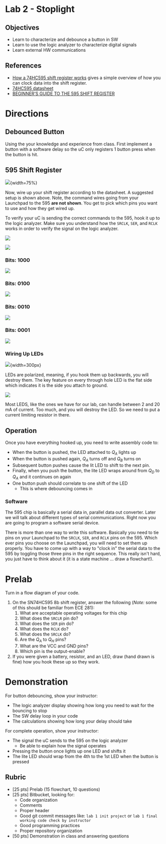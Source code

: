 # Lab 2 - Stoplight

## Objectives

- Learn to characterize and debounce a button in SW
- Learn to use the logic analyzer to characterize digital signals
- Learn external HW communications

## References

- [How a 74HC595 shift register works](https://www.youtube.com/watch?v=gZ2oEjQgtcM) gives a simple overview of how you can clock data into the shift register.
- [74HC595 datasheet](https://marsuniversity.github.io/ece382/references/sn74hc595.pdf)
- [BEGINNER’S GUIDE TO THE 595 SHIFT REGISTER](http://www.idogendel.com/en/archives/211)

# Directions

## Debounced Button

Using the your knowledge and experience from class. First implement a button with
a software delay so the uC only registers 1 button press when the button is hit.

## 595 Shift Register

![](lab-setup_bb.png){width=75%}

Now, wire up your shift register according to the datasheet. A suggested setup
is shown above. Note, the command wires going from your Launchpad to the 595 **are
not shown**. You get to pick which pins you want to use and how they get wired up.

To verify your uC is sending the correct commands to the 595, hook it up to the
logic analyzer. Make sure you understand how the `SRCLK`, `SER`, and `RCLK` works
in order to verify the signal on the logic analyzer.

![](settings-timing.jpg)

![](settings-inputs.jpg)

### Bits: 1000

![](bit0.jpg)

### Bits: 0100

![](bit1.jpg)

### Bits: 0010

![](bit2.jpg)

### Bits: 0001

![](bit3.jpg)

### Wiring Up LEDs

![](led_diagram.png){width=300px}

LEDs are polarized, meaning, if you hook them up backwards, you will destroy them.
The key feature on every through hole LED is the flat side which indicates it
is the side you attach to ground.

![](led-wiring.gif)

Most LEDS, like the ones we have for our lab, can handle between 2 and 20 mA of
current. Too much, and you will destroy the LED. So we need to put a current
limiting resistor in there.


## Operation

Once you have everything hooked up, you need to write assembly code to:

- When the button is pushed, the LED attached to $Q_A$ lights up
- When the button is pushed again, $Q_A$ turns off and $Q_B$ turns on
- Subsequent button pushes cause the lit LED to shift to the next pin.
- Finally, when you push the button, the lite LED wraps around from $Q_D$ to $Q_A$
and it continues on again
- One button push should correlate to one shift of the LED
    - This is where debouncing comes in

### Software

The 595 chip is basically a serial data in, parallel data out converter. Later
we will talk about different types of serial communications. Right now you are
going to program a software serial device.

There is more than one way to write this software. Basically you need to tie pins
on your Launchpad to the `SRCLK`, `SER`, and `RCLK` pins on the 595. Which ever
pins you choose on the Launchpad, you will need to set them up properly. You have to
come up with a way to "clock in" the serial data to the 595 by toggling those
three pins in the right sequence. This really isn't hard, you just have to think
about it (it is a state machine ... draw a flowchart!).

# Prelab

Turn in a flow diagram of your code.

1. On the SN74HC595 8b shift register, answer the following (*Note:* some of this
    should be familiar from ECE 281):
    1. What are acceptable operating voltages for this chip
    1. What does the `SRCLR` pin do?
    1. What does the `SER` pin do?
    1. What does the `RCLK` do?
    1. What does the `SRCLK` do?
    1. Are the $Q_A$ to $Q_H$ pins?
    1. What are the VCC and GND pins?
    1. Which pin is the output-enable?
2. If you were given a battery, resistor, and an LED, draw (hand drawn is fine)
how you hook these up so they work.

# Demonstration

For button debouncing, show your instructor:

- The logic analyzer display showing how long you need to wait for the bouncing to stop
- The SW delay loop in your code
- The calculations showing how long your delay should take

For complete operation, show your instructor:

- The signal the uC sends to the 595 on the logic analyzer
    - Be able to explain how the signal operates
- Pressing the button once lights up one LED and shifts it
- The lite LED should wrap from the 4th to the 1st LED when the button is pressed

## Rubric

- [25 pts] Prelab (15 flowchart, 10 questions)
- [25 pts] Bitbucket, looking for:
    - Code organization
    - Comments
    - Proper header
    - Good git commit messages like: `lab 1 init project` or `lab 1 final working code check by instructor`
    - Good programming practices
    - Proper repository organization
- [50 pts] Demonstration in class and answering questions
